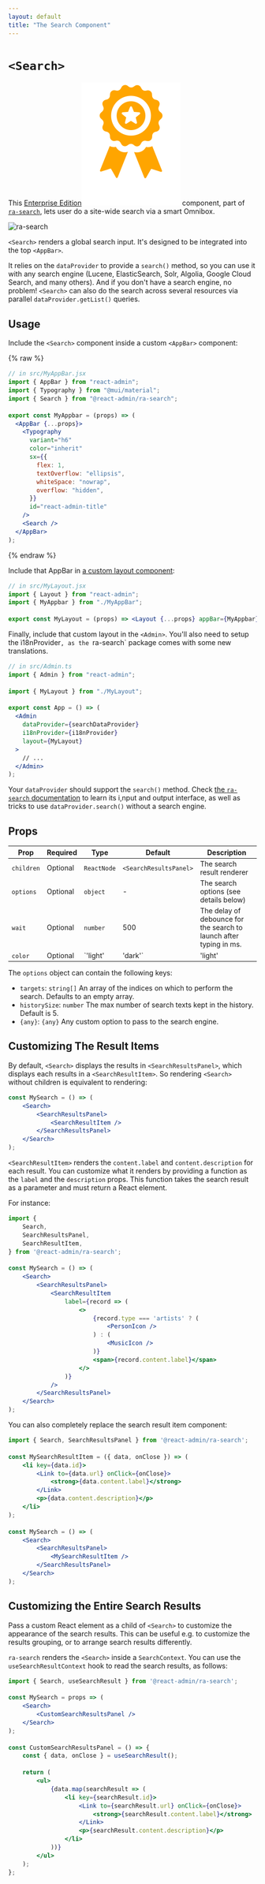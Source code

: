 ```yaml
---
layout: default
title: "The Search Component"
---
```


# `<Search>`

This [Enterprise Edition](https://marmelab.com/ra-enterprise)<img class="icon" src="./img/premium.svg" /> component, part of [`ra-search`](https://marmelab.com/ra-enterprise/modules/ra-search), lets user do a site-wide search via a smart Omnibox.

![ra-search](https://marmelab.com/ra-enterprise/modules/assets/ra-search-demo.gif)

`<Search>` renders a global search input. It's designed to be integrated into the top `<AppBar>`. 

It relies on the `dataProvider` to provide a `search()` method, so you can use it with any search engine (Lucene, ElasticSearch, Solr, Algolia, Google Cloud Search, and many others). And if you don't have a search engine, no problem! `<Search>` can also do the search across several resources via parallel `dataProvider.getList()` queries.

## Usage

Include the `<Search>` component inside a custom `<AppBar>` component:

{% raw %}
```jsx
// in src/MyAppBar.jsx
import { AppBar } from "react-admin";
import { Typography } from "@mui/material";
import { Search } from "@react-admin/ra-search";

export const MyAppbar = (props) => (
  <AppBar {...props}>
    <Typography
      variant="h6"
      color="inherit"
      sx={{
        flex: 1,
        textOverflow: "ellipsis",
        whiteSpace: "nowrap",
        overflow: "hidden",
      }}
      id="react-admin-title"
    />
    <Search />
  </AppBar>
);
```
{% endraw %}

Include that AppBar in [a custom layout component](./Layout.md):

```jsx
// in src/MyLayout.jsx
import { Layout } from "react-admin";
import { MyAppbar } from "./MyAppBar";

export const MyLayout = (props) => <Layout {...props} appBar={MyAppbar} />;
```

Finally, include that custom layout in the `<Admin>`. You'll also need to setup the ì18nProvider`, as the `ra-search` package comes with some new translations. 

```jsx
// in src/Admin.ts
import { Admin } from "react-admin";

import { MyLayout } from "./MyLayout";

export const App = () => (
  <Admin
    dataProvider={searchDataProvider}
    i18nProvider={i18nProvider}
    layout={MyLayout}
  >
    // ...
  </Admin>
);
```

Your `dataProvider` should support the `search()` method. Check [the `ra-search` documentation](https://marmelab.com/ra-enterprise/modules/ra-search) to learn its i,nput and output interface, as well as tricks to use `dataProvider.search()` without a search engine.

## Props


| Prop        | Required | Type               | Default  | Description                                                        |
| ----------- | -------- | ------------------ | -------- | ------------------------------------------------------------------ |
| `children`  | Optional | `ReactNode`        | `<SearchResultsPanel>` | The search result renderer                           |
| `options`   | Optional | `object`           | -        | The search options (see details below)                             |
| `wait`      | Optional | `number`           | 500      | The delay of debounce for the search to launch after typing in ms. |
| `color`     | Optional | `'light' | 'dark'` | 'light'  | The color mode for the input, applying light or dark background.   |

The `options` object can contain the following keys:

-   `targets`: `string[]` An array of the indices on which to perform the search. Defaults to an empty array.
-   `historySize`: `number` The max number of search texts kept in the history. Default is 5.
-   `{any}`: `{any}` Any custom option to pass to the search engine.

## Customizing The Result Items

By default, `<Search>` displays the results in `<SearchResultsPanel>`, which displays each results in a `<SearchResultItem>`. So rendering `<Search>` without children is equivalent to rendering:

```jsx
const MySearch = () => (
    <Search>
        <SearchResultsPanel>
            <SearchResultItem />
        </SearchResultsPanel>
    </Search>
);
```

`<SearchResultItem>` renders the `content.label` and `content.description` for each result. You can customize what it renders by providing a function as the `label` and the `description` props. This function takes the search result as a parameter and must return a React element.

For instance:

```jsx
import {
    Search,
    SearchResultsPanel,
    SearchResultItem,
} from '@react-admin/ra-search';

const MySearch = () => (
    <Search>
        <SearchResultsPanel>
            <SearchResultItem
                label={record => (
                    <>
                        {record.type === 'artists' ? (
                            <PersonIcon />
                        ) : (
                            <MusicIcon />
                        )}
                        <span>{record.content.label}</span>
                    </>
                )}
            />
        </SearchResultsPanel>
    </Search>
);
```

You can also completely replace the search result item component:

```jsx
import { Search, SearchResultsPanel } from '@react-admin/ra-search';

const MySearchResultItem = ({ data, onClose }) => (
    <li key={data.id}>
        <Link to={data.url} onClick={onClose}>
            <strong>{data.content.label}</strong>
        </Link>
        <p>{data.content.description}</p>
    </li>
);

const MySearch = () => (
    <Search>
        <SearchResultsPanel>
            <MySearchResultItem />
        </SearchResultsPanel>
    </Search>
);
```

## Customizing the Entire Search Results

Pass a custom React element as a child of `<Search>` to customize the appearance of the search results. This can be useful e.g. to customize the results grouping, or to arrange search results differently.

`ra-search` renders the `<Search>` inside a `SearchContext`. You can use the `useSearchResultContext` hook to read the search results, as follows:

```jsx
import { Search, useSearchResult } from '@react-admin/ra-search';

const MySearch = props => (
    <Search>
        <CustomSearchResultsPanel />
    </Search>
);

const CustomSearchResultsPanel = () => {
    const { data, onClose } = useSearchResult();

    return (
        <ul>
            {data.map(searchResult => (
                <li key={searchResult.id}>
                    <Link to={searchResult.url} onClick={onClose}>
                        <strong>{searchResult.content.label}</strong>
                    </Link>
                    <p>{searchResult.content.description}</p>
                </li>
            ))}
        </ul>
    );
};
```
